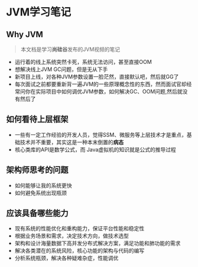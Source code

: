 # JVM学习笔记

## Why JVM

> 本文档是学习**尚硅谷**发布的JVM视频的笔记

- 运行着的线上系统突然卡死，系统无法访问，甚至直接OOM
- 想解决线上JVM GC问题，但是无从下手
- 新项目上线，对各种JVM参数设置一脸茫然，直接默认吧，然后就GG了
- 每次面试之前都要重新背一遍JVM的一些原理概念性的东西，然而面试官却经常问你在实际项目中如何调优JVM参数，如何解决GC、OOM问题,然后就没有然后了





## 如何看待上层框架

- 一些有一定工作经验的开发人员，觉得SSM、微服务等上层技术才是重点，基础技术并不重要，其实这是一种本末倒置的**病态**
- 核心类库的API是数学公式，而 Java虚拟机的知识就是公式的推导过程



## 架构师思考的问题

- 如何能够让我的系统更快
- 如何避免系统出现瓶颈

## 应该具备哪些能力

- 现有系统的性能优化和重构能力，保证平台性能和稳定性
- 根据业务场景和需求，决定技术方向，做技术选型
- 架构和设计海量数据下高并发分布式解决方案，满足功能和肺功能的需求
- 解决各类潜在的系统风险，核心功能的架构与代码的编写
- 分析系统瓶颈，解决各种疑难杂症，性能调优

